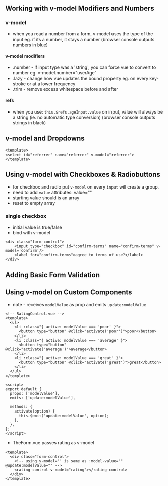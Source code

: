 ## Working with v-model Modifiers and Numbers

### v-model

- when you read a number from a form, v-model uses the type of the input eg. if its a number, it stays a number (browser console outputs numbers in blue)

#### v-model modifiers

- .number - if input type was a 'string', you can force vue to convert to number eg. v-model.number="userAge"
- .lazy - change how vue updates the bound property eg. on every key-stroke or at a lower frequency
- .trim - remove excess whitespace before and after

#### refs

- when you use: `this.$refs.ageInput.value` on input, value will always be a string (ie. no automatic type conversion) (browser console outputs strings in black)

## v-model and Dropdowns

```vue
<template>
<select id="referrer" name="referrer" v-model="referrer">
</template>
```

## Using v-model with Checkboxes & Radiobuttons

- for checkbox and radio put `v-model` on every `input` will create a group.
- need to add `value` attributes: value=""
- starting value should is an array
- reset to empty array

### single checkbox

- initial value is true/false
- bind with v-model

```vue
<div class="form-control">
    <input type="checkbox" id="confirm-terms" name="confirm-terms" v-model='confirm'/>
    <label for="confirm-terms">agree to terms of use?</label>
</div>
```

## Adding Basic Form Validation

## Using v-model on Custom Components

- note - receives `modelValue` as prop and emits `update:modelValue`

```vue
<!-- RatingControl.vue -->
<template>
  <ul>
    <li :class="{ active: modelValue === 'poor' }">
      <button type="button" @click="activate('poor')">poor</button>
    </li>
    <li :class="{ active: modelValue === 'average' }">
      <button type="button" @click="activate('average')">average</button>
    </li>
    <li :class="{ active: modelValue === 'great' }">
      <button type="button" @click="activate('great')">great</button>
    </li>
  </ul>
</template>

<script>
export default {
  props: ['modelValue'],
  emits: ['update:modelValue'],

  methods: {
    activate(option) {
      this.$emit('update:modelValue', option);
    },
  },
};
</script>
```

- TheForm.vue passes rating as v-model

```vue
<template>
  <div class="form-control">
    <!-- using v-model='' is same as :model-value="" @update:modelValue="" -->
    <rating-control v-model="rating"></rating-control>
  </div>
</template>
```
